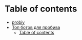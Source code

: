 # Table of contents

* [probiv](README.md)
* [Топ ботов для пробива](main/README.md)
  * [Table of contents](main/SUMMARY.md)
